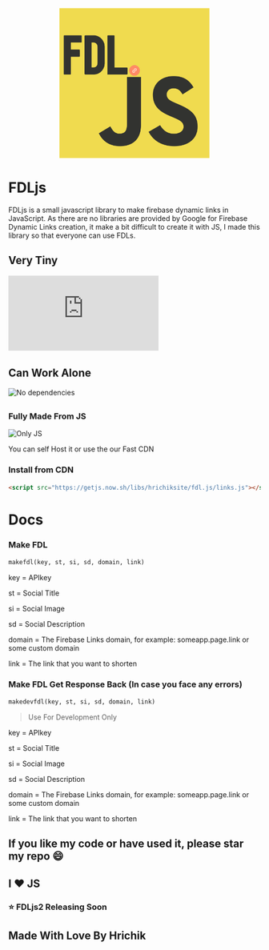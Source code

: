 <p align="center">
  <a href="https://fdl.js.org">
    <img src="fdllogo.png" alt="FDLJS" width="300px" />
  </a>
</p>

# FDLjs
FDLjs is a small javascript library to make firebase dynamic links in JavaScript. As there are no libraries are provided by Google for Firebase Dynamic Links creation, it make a bit difficult to create it with JS, I made this library so that everyone can use FDLs. 

## Very Tiny
![File Size](https://img.shields.io/github/size/hrichiksite/fdljs/src/links.js?style=for-the-badge)

## Can Work Alone
![No dependencies](https://img.shields.io/badge/Dependencies-0-green?style=for-the-badge)

##

### Fully Made From JS
![Only JS](https://github.com/hrichiksite/fdljs/blob/main/js.PNG)


You can self Host it or use the our Fast CDN



### Install from CDN

```html
<script src="https://getjs.now.sh/libs/hrichiksite/fdl.js/links.js"></script>
```

# Docs

### Make FDL
```html
makefdl(key, st, si, sd, domain, link)
```
key = APIkey
<p>
st = Social Title
  <p>
si = Social Image
    <p>
sd = Social Description
      <p>
domain = The Firebase Links domain, for example: someapp.page.link or some custom domain
        <p>
link = The link that you want to shorten

### Make FDL Get Response Back (In case you face any errors)
```html
makedevfdl(key, st, si, sd, domain, link)
```
> Use For Development Only

key = APIkey
<p>
st = Social Title
  <p>
si = Social Image
    <p>
sd = Social Description
      <p>
domain = The Firebase Links domain, for example: someapp.page.link or some custom domain
        <p>
link = The link that you want to shorten

## If you like my code or have used it, please star my repo :smile:
## I :heart: JS

### :star: FDLjs2 Releasing Soon 

## Made With Love By Hrichik
